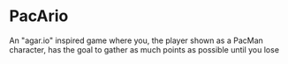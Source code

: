 # PacArio
An "agar.io" inspired game where you, the player shown as a PacMan character, has the goal to gather as much points as possible until you lose
